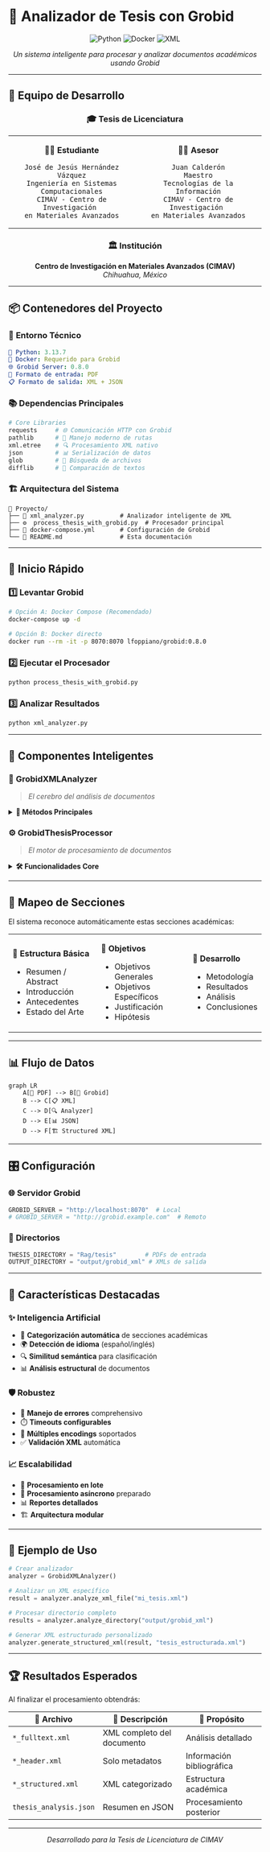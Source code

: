 # 🐍 Analizador de Tesis con Grobid

<div align="center">

![Python](https://img.shields.io/badge/Python-3.8+-blue?style=for-the-badge&logo=python&logoColor=white)
![Docker](https://img.shields.io/badge/Docker-Required-blue?style=for-the-badge&logo=docker&logoColor=white)
![XML](https://img.shields.io/badge/XML-Processing-green?style=for-the-badge&logo=xml&logoColor=white)

*Un sistema inteligente para procesar y analizar documentos académicos usando Grobid*

</div>

---

## 👥 **Equipo de Desarrollo**

<div align="center">

### 🎓 **Tesis de Licenciatura**

<table>
<tr>
<td align="center" width="50%">

**👨‍🎓 Estudiante**
```
José de Jesús Hernández Vázquez
Ingeniería en Sistemas Computacionales
CIMAV - Centro de Investigación 
en Materiales Avanzados
```

</td>
<td align="center" width="50%">

**👨‍🏫 Asesor**
```
Juan Calderón
Maestro
Tecnologías de la Información
CIMAV - Centro de Investigación 
en Materiales Avanzados
```

</td>
</tr>
</table>

### 🏛️ **Institución**
**Centro de Investigación en Materiales Avanzados (CIMAV)**  
*Chihuahua, México*

</div>

---

## 📦 **Contenedores del Proyecto**

### 🔧 **Entorno Técnico**
```yaml
🐍 Python: 3.13.7
🐳 Docker: Requerido para Grobid
🌐 Grobid Server: 0.8.0
📄 Formato de entrada: PDF
📋 Formato de salida: XML + JSON
```

### 📚 **Dependencias Principales**
```python
# Core Libraries
requests     # 🌐 Comunicación HTTP con Grobid
pathlib      # 📁 Manejo moderno de rutas
xml.etree    # 🔍 Procesamiento XML nativo
json         # 📊 Serialización de datos
glob         # 🔎 Búsqueda de archivos
difflib      # 📝 Comparación de textos
```

### 🏗️ **Arquitectura del Sistema**
```
📁 Proyecto/
├── 🔬 xml_analyzer.py          # Analizador inteligente de XML
├── ⚙️  process_thesis_with_grobid.py  # Procesador principal
├── 🐳 docker-compose.yml       # Configuración de Grobid
└── 📖 README.md                # Esta documentación
```

---

## 🚀 **Inicio Rápido**

### 1️⃣ **Levantar Grobid**
```bash
# Opción A: Docker Compose (Recomendado)
docker-compose up -d

# Opción B: Docker directo
docker run --rm -it -p 8070:8070 lfoppiano/grobid:0.8.0
```

### 2️⃣ **Ejecutar el Procesador**
```bash
python process_thesis_with_grobid.py
```

### 3️⃣ **Analizar Resultados**
```bash
python xml_analyzer.py
```

---

## 🧠 **Componentes Inteligentes**

### 🔬 **GrobidXMLAnalyzer**
> *El cerebro del análisis de documentos*

<details>
<summary><b>🎯 Métodos Principales</b></summary>

#### `analyze_xml_file(xml_path)`
- **Propósito**: Analiza un archivo XML individual de Grobid
- **Entrada**: Ruta del archivo XML
- **Salida**: Diccionario con metadatos, contenido y referencias
- **Características**: Manejo robusto de errores y múltiples encodings

#### `extract_metadata(root)`
- **Función**: Extrae información bibliográfica
- **Extrae**: Título, autores, fecha, abstract
- **Formato**: Diccionario estructurado

#### `categorize_section(title, content)`
- **Inteligencia**: Clasifica secciones automáticamente
- **Categorías**: Resumen, introducción, metodología, resultados, etc.
- **Algoritmo**: Similitud de texto + palabras clave

#### `detect_language(text)`
- **Capacidad**: Detecta español vs inglés
- **Método**: Análisis de indicadores lingüísticos
- **Precisión**: Basado en las primeras 100 palabras

</details>

### ⚙️ **GrobidThesisProcessor**
> *El motor de procesamiento de documentos*

<details>
<summary><b>🛠️ Funcionalidades Core</b></summary>

#### `check_grobid_status()`
- **Verificación**: Estado del servidor Grobid
- **Diagnóstico**: Conexión y disponibilidad
- **Ayuda**: Instrucciones de solución automáticas

#### `process_pdf_with_grobid(pdf_path)`
- **Procesamiento**: PDF → XML estructurado
- **Timeout**: 5 minutos por documento
- **Validación**: XML bien formado
- **Doble extracción**: Fulltext + Header

#### `find_thesis_files(directory)`
- **Búsqueda**: Patrón `Tesis_*.pdf`
- **Fallback**: Cualquier PDF si no encuentra el patrón
- **Flexibilidad**: Adaptable a diferentes estructuras

</details>

---

## 🎨 **Mapeo de Secciones**

El sistema reconoce automáticamente estas secciones académicas:

<table>
<tr>
<td>

**📝 Estructura Básica**
- Resumen / Abstract
- Introducción
- Antecedentes
- Estado del Arte

</td>
<td>

**🎯 Objetivos**
- Objetivos Generales
- Objetivos Específicos
- Justificación
- Hipótesis

</td>
<td>

**🔬 Desarrollo**
- Metodología
- Resultados
- Análisis
- Conclusiones

</td>
</tr>
</table>

---

## 📊 **Flujo de Datos**

```mermaid
graph LR
    A[📄 PDF] --> B[🐳 Grobid]
    B --> C[📋 XML]
    C --> D[🔍 Analyzer]
    D --> E[📊 JSON]
    D --> F[🏗️ Structured XML]
```

---

## 🎛️ **Configuración**

### 🌐 **Servidor Grobid**
```python
GROBID_SERVER = "http://localhost:8070"  # Local
# GROBID_SERVER = "http://grobid.example.com"  # Remoto
```

### 📁 **Directorios**
```python
THESIS_DIRECTORY = "Rag/tesis"        # PDFs de entrada
OUTPUT_DIRECTORY = "output/grobid_xml" # XMLs de salida
```

---

## 🎯 **Características Destacadas**

### ✨ **Inteligencia Artificial**
- 🧠 **Categorización automática** de secciones académicas
- 🌍 **Detección de idioma** (español/inglés)
- 🔍 **Similitud semántica** para clasificación
- 📊 **Análisis estructural** de documentos

### 🛡️ **Robustez**
- 🔄 **Manejo de errores** comprehensivo
- ⏱️ **Timeouts configurables**
- 🔧 **Múltiples encodings** soportados
- ✅ **Validación XML** automática

### 📈 **Escalabilidad**
- 📁 **Procesamiento en lote**
- 🔄 **Procesamiento asíncrono** preparado
- 📊 **Reportes detallados**
- 🏗️ **Arquitectura modular**

---

## 🎪 **Ejemplo de Uso**

```python
# Crear analizador
analyzer = GrobidXMLAnalyzer()

# Analizar un XML específico
result = analyzer.analyze_xml_file("mi_tesis.xml")

# Procesar directorio completo
results = analyzer.analyze_directory("output/grobid_xml")

# Generar XML estructurado personalizado
analyzer.generate_structured_xml(result, "tesis_estructurada.xml")
```

---

## 🏆 **Resultados Esperados**

Al finalizar el procesamiento obtendrás:

| 📄 **Archivo** | 📝 **Descripción** | 🎯 **Propósito** |
|---|---|---|
| `*_fulltext.xml` | XML completo del documento | Análisis detallado |
| `*_header.xml` | Solo metadatos | Información bibliográfica |
| `*_structured.xml` | XML categorizado | Estructura académica |
| `thesis_analysis.json` | Resumen en JSON | Procesamiento posterior |

---

<div align="center">


*Desarrollado para la Tesis de Licenciatura de CIMAV*

</div>